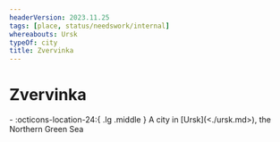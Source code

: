 ```yaml
---
headerVersion: 2023.11.25
tags: [place, status/needswork/internal]
whereabouts: Ursk
typeOf: city
title: Zvervinka
---
```

# Zvervinka
<div class="grid cards ext-narrow-margin ext-one-column" markdown>
-    :octicons-location-24:{ .lg .middle } A city in [Ursk](<./ursk.md>), the Northern Green Sea  
</div>


